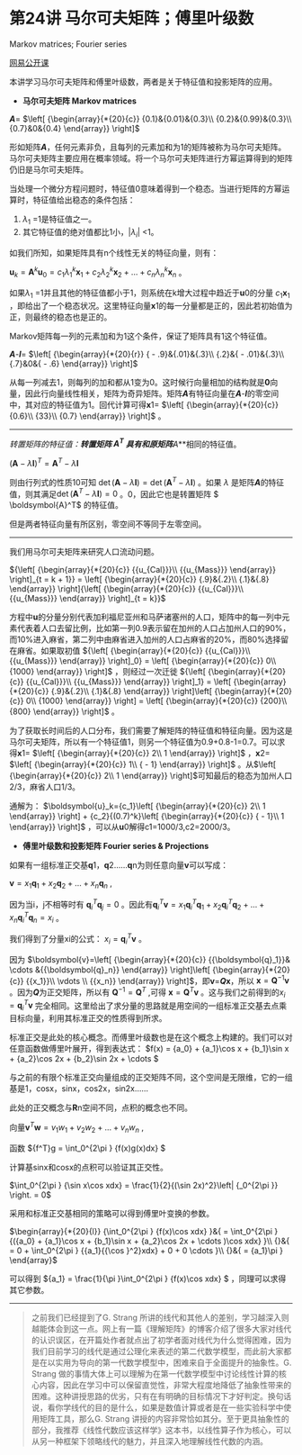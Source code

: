 # 第24讲 马尔可夫矩阵；傅里叶级数

Markov matrices; Fourier series

[网易公开课](http://open.163.com/newview/movie/free?pid=M6V0BQC4M&mid=M6V2AVOAV)

本讲学习马尔可夫矩阵和傅里叶级数，两者是关于特征值和投影矩阵的应用。

- **马尔可夫矩阵 Markov matrices**

***A***= $\left[ {\begin{array}{*{20}{c}} {0.1}&{0.01}&{0.3}\\ {0.2}&{0.99}&{0.3}\\ {0.7}&0&{0.4} \end{array}} \right]$ 

形如矩阵***A***，任何元素非负，且每列的元素加和为1的矩阵被称为马尔可夫矩阵。马尔可夫矩阵主要应用在概率领域。将一个马尔可夫矩阵进行方幂运算得到的矩阵仍旧是马尔可夫矩阵。

当处理一个微分方程问题时，特征值0意味着得到一个稳态。当进行矩阵的方幂运算时，特征值给出稳态的条件包括：

1. $\lambda_1$ =1是特征值之一。
2. 其它特征值的绝对值都比1小，$\left| {{\lambda _i}} \right|$ <1。

如我们所知，如果矩阵具有n个线性无关的特征向量，则有：

$\boldsymbol{u}_k=\boldsymbol{A}^k\boldsymbol{u}_0 = {{c}_1}{{{\lambda _1}^k}}{\boldsymbol{x}_1} + {{c}_2}{{{\lambda _2}^k}}{\boldsymbol{x}_2}+…+{{c}_n}{{{\lambda _n}^k}}{\boldsymbol{x}_n}$ 。

如果$\lambda_1$ =1并且其他的特征值都小于1，则系统在k增大过程中趋近于**u**0的分量 $c_1\boldsymbol{x}_1$ ，即给出了一个稳态状况。这里特征向量**x**1的每一分量都是正的，因此若初始值为正，则最终的稳态也是正的。

Markov矩阵每一列的元素加和为1这个条件，保证了矩阵具有1这个特征值。

***A***-***I***= $\left[ {\begin{array}{*{20}{r}} { - .9}&{.01}&{.3}\\ {.2}&{ - .01}&{.3}\\ {.7}&0&{ - .6} \end{array}} \right]$ 

从每一列减去1，则每列的加和都从1变为0。这时候行向量相加的结构就是**0**向量，因此行向量线性相关，矩阵为奇异矩阵。矩阵***A***有特征向量在***A***-***I***的零空间中，其对应的特征值为1。回代计算可得**x**1= $\left[ {\begin{array}{*{20}{c}} {0.6}\\ {33}\\ {0.7} \end{array}} \right]$ 。


---


**转置矩阵的特征值：**转置矩阵 $\boldsymbol{A}^T$ 具有和原矩阵***A***相同的特征值。

$(\boldsymbol{A}-\lambda\boldsymbol{I})^T=\boldsymbol{A}^T-\lambda\boldsymbol{I}$ 

则由行列式的性质10可知 $\det(\boldsymbol{A}-\lambda \boldsymbol{I})=\det(\boldsymbol{A}^T-\lambda \boldsymbol{I})$ 。如果 $\lambda$ 是矩阵***A***的特征值，则其满足$\det(\boldsymbol{A}^T-\lambda \boldsymbol{I})=0$ 。0，因此它也是转置矩阵 $ \boldsymbol{A}^T$ 的特征值。

但是两者特征向量有所区别，零空间不等同于左零空间。


---


我们用马尔可夫矩阵来研究人口流动问题。

${\left[ {\begin{array}{*{20}{c}} {{u_{Cal}}}\\ {{u_{Mass}}} \end{array}} \right]_{t = k + 1}} = \left[ {\begin{array}{*{20}{c}} {.9}&{.2}\\ {.1}&{.8} \end{array}} \right]{\left[ {\begin{array}{*{20}{c}} {{u_{Cal}}}\\ {{u_{Mass}}} \end{array}} \right]_{t = k}}$ 

方程中**u**的分量分别代表加利福尼亚州和马萨诸塞州的人口，矩阵中的每一列中元素代表着人口去留比例，比如第一列0.9表示留在加州的人口占加州人口的90%，而10%进入麻省，第二列中由麻省进入加州的人口占麻省的20%，而80%选择留在麻省。如果取初值 ${\left[ {\begin{array}{*{20}{c}} {{u_{Cal}}}\\ {{u_{Mass}}} \end{array}} \right]_0} = \left[ {\begin{array}{*{20}{c}} 0\\ {1000} \end{array}} \right]$ ，则经过一次迁徙 ${\left[ {\begin{array}{*{20}{c}} {{u_{Cal}}}\\ {{u_{Mass}}} \end{array}} \right]_1} = \left[ {\begin{array}{*{20}{c}} {.9}&{.2}\\ {.1}&{.8} \end{array}} \right]\left[ {\begin{array}{*{20}{c}} 0\\ {1000} \end{array}} \right] = \left[ {\begin{array}{*{20}{c}} {200}\\ {800} \end{array}} \right]$ 。

为了获取长时间后的人口分布，我们需要了解矩阵的特征值和特征向量。因为这是马尔可夫矩阵，所以有一个特征值1，则另一个特征值为0.9+0.8-1=0.7。可以求得**x**1= $\left[ {\begin{array}{*{20}{c}} 2\\ 1 \end{array}} \right]$ ，**x**2= $\left[ {\begin{array}{*{20}{c}} 1\\ { - 1} \end{array}} \right]$ 。从$\left[ {\begin{array}{*{20}{c}} 2\\ 1 \end{array}} \right]$可知最后的稳态为加州人口2/3，麻省人口1/3。

通解为： $\boldsymbol{u}_k={c_1}\left[ {\begin{array}{*{20}{c}} 2\\ 1 \end{array}} \right] + {c_2}{(0.7)^k}\left[ {\begin{array}{*{20}{c}} { - 1}\\ 1 \end{array}} \right]$ ，可以从**u**0解得c1=1000/3,c2=2000/3。

- **傅里叶级数和投影矩阵 Fourier series & Projections**

如果有一组标准正交基**q**1，**q**2……**q**n为则任意向量**v**可以写成：

$\boldsymbol{v}=x_1\boldsymbol{q}_1+x_2\boldsymbol{q}_2+…+x_n\boldsymbol{q}_n$ ,

因为当i，j不相等时有 $\boldsymbol{q}_i^T\boldsymbol{q}_j=0$ 。因此有$\boldsymbol{q}_i^T\boldsymbol{v}=x_1\boldsymbol{q}_i^T\boldsymbol{q}_1+x_2\boldsymbol{q}_i^T\boldsymbol{q}_2+…+x_n\boldsymbol{q}_i^T\boldsymbol{q}_n=x_i$ 。

我们得到了分量xi的公式： $x_i=\boldsymbol{q}_i^T\boldsymbol{v}$ 。

因为 $\boldsymbol{v}=\left[ {\begin{array}{*{20}{c}} {{\boldsymbol{q}_1}}& \cdots &{{\boldsymbol{q}_n}} \end{array}} \right]\left[ {\begin{array}{*{20}{c}} {{x_1}}\\  \vdots \\ {{x_n}} \end{array}} \right]$，即**v**=***Q*x**，所以 $\boldsymbol{x}=\boldsymbol{Q}^{-1}\boldsymbol{v}$ 。因为***Q***为正交矩阵，所以有 $\boldsymbol{Q}^{-1}=\boldsymbol{Q}^T$ ,可得 $\boldsymbol{x}=\boldsymbol{Q}^{T}\boldsymbol{v}$ 。这与我们之前得到的$x_i=\boldsymbol{q}_i^T\boldsymbol{v}$ 完全相同。这里给出了求分量的思路就是用空间的一组标准正交基去点乘目标向量，利用其标准正交的性质得到所求。

标准正交是此处的核心概念。而傅里叶级数也是在这个概念上构建的。我们可以对任意函数做傅里叶展开，得到表达式： $f(x) = {a_0} + {a_1}\cos x + {b_1}\sin x + {a_2}\cos 2x + {b_2}\sin 2x +  \cdots $ 

与之前的有限个标准正交向量组成的正交矩阵不同，这个空间是无限维，它的一组基是1，cosx，sinx，cos2x，sin2x……

此处的正交概念与**R**n空间不同，点积的概念也不同。

向量$\boldsymbol{v}^T\boldsymbol{w}=v_1w_1+v_2w_2+…+v_nw_n$ ,

函数 ${f^T}g = \int_0^{2\pi } {f(x)g(x)dx} $ 

计算基sinx和cosx的点积可以验证其正交性。

$\int_0^{2\pi } {\sin x\cos xdx}  = \frac{1}{2}{(\sin 2x)^2}\left| {_0^{2\pi }} \right. = 0$ 

采用和标准正交基相同的策略可以得到傅里叶变换的参数。

$\begin{array}{*{20}{l}} {\int_0^{2\pi } {f(x)\cos xdx} }&{ = \int_0^{2\pi } {({a_0} + {a_1}\cos x + {b_1}\sin x + {a_2}\cos 2x +  \cdots )\cos xdx} }\\ {}&{ = 0 + \int_0^{2\pi } {{a_1}{{\cos }^2}xdx}  + 0 + 0 \cdots }\\ {}&{ = {a_1}\pi } \end{array}$ 

可以得到 ${a_1} = \frac{1}{\pi }\int_0^{2\pi } {f(x)\cos xdx} $ ，同理可以求得其它参数。


---


> 之前我们已经提到了G. Strang 所讲的线代和其他人的差别，学习越深入则越能体会到这一点。网上有一篇《理解矩阵》的博客介绍了很多大家对线代的认识误区，在开篇处作者就点出了初学者面对线代为什么觉得困难，因为我们目前学习的线代是通过公理化来表述的第二代数学模型，而此前大家都是在以实用为导向的第一代数学模型中，困难来自于全面提升的抽象性。G. Strang 做的事情大体上可以理解为在第一代数学模型中讨论线性计算的核心内容，因此在学习中可以保留直觉性，非常大程度地降低了抽象性带来的困难。这种讲授思路的优劣，只有在有明确的目标情况下才好判定。换句话说，看你学线代的目的是什么，如果是数值计算或者是在一些实验科学中使用矩阵工具，那么G. Strang 讲授的内容非常恰如其分。至于更具抽象性的部分，我推荐《线性代数应该这样学》这本书，以线性算子作为核心，可以从另一种框架下领略线代的魅力，并且深入地理解线性代数的内涵。
